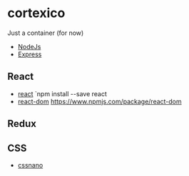# cortexico
Just a container (for now)

* [NodeJs](https://nodejs.org)
* [Express](http://expressjs.com/)


## React
* [react](https://github.com/facebook/react)
`npm install --save react
* [react-dom](https://www.npmjs.com/package/react-dom)
https://www.npmjs.com/package/react-dom

## Redux

## CSS
* [cssnano](https://github.com/ben-eb/cssnano)
